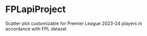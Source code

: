 # FPLapiProject
Scatter plot customizable for Premier League 2023-24 players in accordance with FPL dataset

